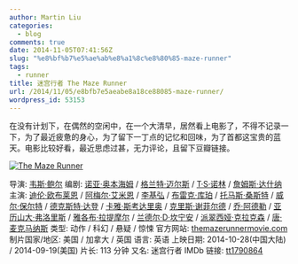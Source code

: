 ```yaml
---
author: Martin Liu
categories:
  - blog
comments: true
date: 2014-11-05T07:41:56Z
slug: "%e8%bf%b7%e5%ae%ab%e8%a1%8c%e8%80%85-maze-runner"
tags:
  - runner
title: 迷宫行者 The Maze Runner
url: /2014/11/05/e8bfb7e5aeabe8a18ce88085-maze-runner/
wordpress_id: 53153
---
```


在没有计划下，在偶然的空闲中，在一个大清早，居然看上电影了，不得不记录一下，为了最近疲惫的身心，为了留下一丁点的记忆和回味，为了首都这宝贵的蓝天。电影比较好看，最近思虑过甚，无力评论，且留下豆瓣链接。

[ ![The Maze Runner](http://img5.douban.com/view/movie_poster_cover/spst/public/p2201485029.jpg) ](http://movie.douban.com/subject/21349345/photos?type=R)

导演: [韦斯·鲍尔](http://movie.douban.com/celebrity/1332723/)
编剧: [诺亚·奥本海姆](http://movie.douban.com/celebrity/1333683/) / [格兰特·迈尔斯](http://movie.douban.com/celebrity/1040351/) / [T·S·诺林](http://movie.douban.com/celebrity/1342902/) / [詹姆斯·达什纳](http://movie.douban.com/celebrity/1333681/)
主演: [迪伦·欧布莱恩](http://movie.douban.com/celebrity/1314963/) / [阿梅尔·艾米恩](http://movie.douban.com/celebrity/1194285/) / [李基弘](http://movie.douban.com/celebrity/1333684/) / [布雷克·库珀](http://movie.douban.com/celebrity/1333686/) / [托马斯·桑斯特](http://movie.douban.com/celebrity/1016669/) / [威尔·保尔特](http://movie.douban.com/celebrity/1004692/) / [德克斯特·达登](http://movie.douban.com/celebrity/1333688/) / [卡雅·斯考达里奥](http://movie.douban.com/celebrity/1031178/) / [克里斯·谢菲尔德](http://movie.douban.com/celebrity/1191404/) / [乔·阿德勒](http://movie.douban.com/celebrity/1333689/) / [亚历山大·弗洛里斯](http://movie.douban.com/celebrity/1333691/) / [雅各布·拉提摩尔](http://movie.douban.com/celebrity/1273668/) / [兰德尔·D·坎宁安](http://movie.douban.com/celebrity/1333690/) / [派翠西娅·克拉克森](http://movie.douban.com/celebrity/1013791/) / [唐·麦克马纳斯](http://movie.douban.com/celebrity/1333685/)
类型: 动作 / 科幻 / 悬疑 / 惊悚
官方网站: [themazerunnermovie.com](http://themazerunnermovie.com)
制片国家/地区: 美国 / 加拿大 / 英国
语言: 英语
上映日期: 2014-10-28(中国大陆) / 2014-09-19(美国)
片长: 113 分钟
又名: 迷宫行者
IMDb 链接: [tt1790864](http://www.imdb.com/title/tt1790864)
